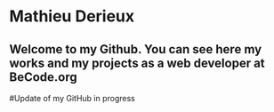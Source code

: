 # Mathieu Derieux

## Welcome to my Github. You can see here my works and my projects as a web developer at BeCode.org 
#Update of my GitHub in progress





